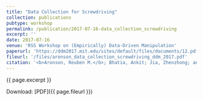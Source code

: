 ```yaml
---
title: "Data Collection for Screwdriving"
collection: publications
pubtype: workshop
permalink: /publication/2017-07-16-data_collection_screwdriving
excerpt: ''
date: 2017-07-16
venue: 'RSS Workshop on (Empirically) Data-Driven Manipulation'
paperurl: 'https://ddm2017.mit.edu/sites/default/files/documents/12.pdf'
fileurl: '/files/aronson_data_collection_screwdriving_ddm_2017.pdf'
citation: '<b>Aronson, Reuben M.</b>; Bhatia, Ankit; Jia, Zhenzhong; and Mason, Matthew T. (2017) "Data Collection for Screwdriving." <i>RSS Workshop on (Empirically) Data-Driven Manipulation</i>'
---
```

{{ page.excerpt }}

Download: [PDF]({{ page.fileurl }})

